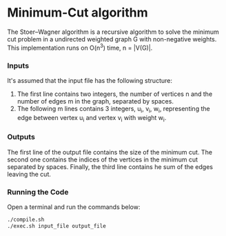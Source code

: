 # Minimum-Cut algorithm
The Stoer–Wagner algorithm is a recursive algorithm to solve the minimum cut problem in a undirected weighted graph G with non-negative weights. This implementation runs on O(n<sup>3</sup>) time, n = |V(G)|.

### Inputs
It's assumed that the input file has the following structure:
1. The first line contains two integers, the number of vertices n and the number of edges m in the graph, separated by spaces.
2. The following m lines contains 3 integers, u<sub>i</sub>, v<sub>i</sub>, w<sub>i</sub>, representing the edge between vertex u<sub>i</sub> and vertex v<sub>i</sub> with weight w<sub>i</sub>.

### Outputs
The first line of the output file contains the size of the minimum cut. The second one contains the indices of the vertices in the minimum cut separated by spaces. Finally, the third line contains he sum of the edges leaving the cut.

### Running the Code
Open a terminal and run the commands below:
```bash
./compile.sh
./exec.sh input_file output_file
```
